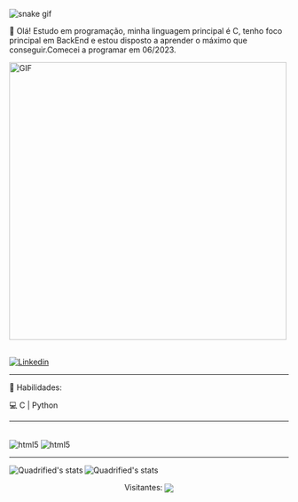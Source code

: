 ![snake gif](https://github.com/aLefiSmael/aLefiSmael/blob/output/github-contribution-grid-snake-dark.svg)

👋 Olá! Estudo em programação, minha linguagem principal é C, tenho foco principal em BackEnd e estou disposto a aprender o máximo que conseguir.Comecei a programar em 06/2023.
</br>

<div><img align="center" alt="GIF" src="https://github.com/aLefiSmael/aLefiSmael/assets/151590805/763b5dc7-7566-4849-a2f5-a5cb78556266" width="500"/></div>
</br>

[![Linkedin](https://img.shields.io/badge/LinkedIn-0077B5?style=for-the-badge&logo=linkedin&logoColor=white)](https://www.linkedin.com/in/%C3%A1lef-ismael-80635a246/)
<hr>

🚀 Habilidades:





💻 C | Python


<hr>

<div style= "display: inline_block"><br/>
    <img align="center" alt="html5" src="https://img.shields.io/badge/C-00599C?style=for-the-badge&logo=c&logoColor=white"/>
    <img align="center" alt="html5" src="https://img.shields.io/badge/Python-14354C?style=for-the-badge&logo=python&logoColor=white"/>
    
</div>
<hr>


<img align="left" src="https://github-readme-stats.anuraghazra1.vercel.app/api?username=aLefiSmael&show_icons=true&include_all_commits=true&theme=tokyonight" alt="Quadrified's stats" />

<img align="rigth" src="https://github-readme-stats.anuraghazra1.vercel.app/api/top-langs/?username=aLefiSmael&layout=compact&theme=tokyonight" alt="Quadrified's stats" />
</br> 
<div>
    <p  align="center"> Visitantes: <img align="center" src="https://profile-counter.glitch.me/aLefiSmael/count.svg"/> 
</div>
